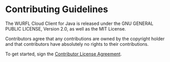 Contributing Guidelines
=======================

The WURFL Cloud Client for Java is released under the GNU GENERAL PUBLIC LICENSE, Version 2.0, as well as the MIT License.

Contributors agree that any contributions are owned by the copyright holder and that contributors have absolutely no rights to their contributions.

To get started, sign the [Contributor License Agreement](https://www.clahub.com/agreements/WURFL/wurfl-cloud-client-java).
